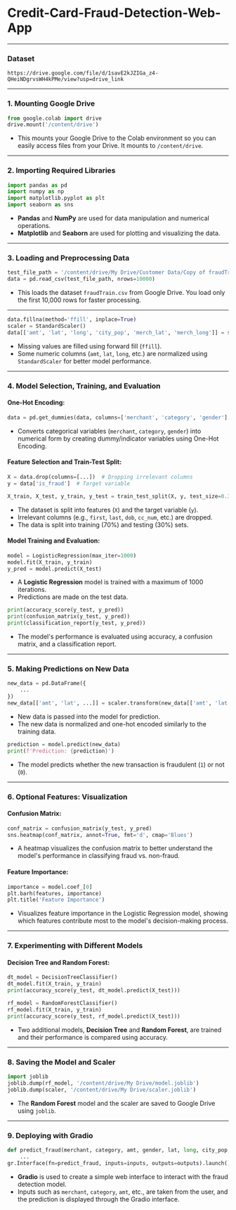 # Credit-Card-Fraud-Detection-Web-App

---
### **Dataset**
    https://drive.google.com/file/d/1savE2kJZIGa_z4-QHeiNDgrvsWH4kPMe/view?usp=drive_link
---

### 1. **Mounting Google Drive**

```python
from google.colab import drive
drive.mount('/content/drive')
```

- This mounts your Google Drive to the Colab environment so you can easily access files from your Drive. It mounts to `/content/drive`.

---

### 2. **Importing Required Libraries**

```python
import pandas as pd
import numpy as np
import matplotlib.pyplot as plt
import seaborn as sns
```

- **Pandas** and **NumPy** are used for data manipulation and numerical operations.
- **Matplotlib** and **Seaborn** are used for plotting and visualizing the data.

---

### 3. **Loading and Preprocessing Data**

```python
test_file_path = '/content/drive/My Drive/Customer Data/Copy of fraudTrain.csv'
data = pd.read_csv(test_file_path, nrows=10000)
```

- This loads the dataset `fraudTrain.csv` from Google Drive. You load only the first 10,000 rows for faster processing.

---

```python
data.fillna(method='ffill', inplace=True)
scaler = StandardScaler()
data[['amt', 'lat', 'long', 'city_pop', 'merch_lat', 'merch_long']] = scaler.fit_transform(data[['amt', 'lat', 'long', 'city_pop', 'merch_lat', 'merch_long']])
```

- Missing values are filled using forward fill (`ffill`).
- Some numeric columns (`amt`, `lat`, `long`, etc.) are normalized using `StandardScaler` for better model performance.

---

### 4. **Model Selection, Training, and Evaluation**

#### **One-Hot Encoding:**

```python
data = pd.get_dummies(data, columns=['merchant', 'category', 'gender'], drop_first=True)
```

- Converts categorical variables (`merchant`, `category`, `gender`) into numerical form by creating dummy/indicator variables using One-Hot Encoding.

#### **Feature Selection and Train-Test Split:**

```python
X = data.drop(columns=[...])  # Dropping irrelevant columns
y = data['is_fraud']  # Target variable

X_train, X_test, y_train, y_test = train_test_split(X, y, test_size=0.3, random_state=42)
```

- The dataset is split into features (`X`) and the target variable (`y`).
- Irrelevant columns (e.g., `first`, `last`, `dob`, `cc_num`, etc.) are dropped.
- The data is split into training (70%) and testing (30%) sets.

#### **Model Training and Evaluation:**

```python
model = LogisticRegression(max_iter=1000)
model.fit(X_train, y_train)
y_pred = model.predict(X_test)
```

- A **Logistic Regression** model is trained with a maximum of 1000 iterations.
- Predictions are made on the test data.

```python
print(accuracy_score(y_test, y_pred))
print(confusion_matrix(y_test, y_pred))
print(classification_report(y_test, y_pred))
```

- The model's performance is evaluated using accuracy, a confusion matrix, and a classification report.

---

### 5. **Making Predictions on New Data**

```python
new_data = pd.DataFrame({
    ...
})
new_data[['amt', 'lat', ...]] = scaler.transform(new_data[['amt', 'lat', ...]])
```

- New data is passed into the model for prediction.
- The new data is normalized and one-hot encoded similarly to the training data.
  
```python
prediction = model.predict(new_data)
print(f'Prediction: {prediction}')
```

- The model predicts whether the new transaction is fraudulent (`1`) or not (`0`).

---

### 6. **Optional Features: Visualization**

#### **Confusion Matrix:**

```python
conf_matrix = confusion_matrix(y_test, y_pred)
sns.heatmap(conf_matrix, annot=True, fmt='d', cmap='Blues')
```

- A heatmap visualizes the confusion matrix to better understand the model's performance in classifying fraud vs. non-fraud.

#### **Feature Importance:**

```python
importance = model.coef_[0]
plt.barh(features, importance)
plt.title('Feature Importance')
```

- Visualizes feature importance in the Logistic Regression model, showing which features contribute most to the model's decision-making process.

---

### 7. **Experimenting with Different Models**

#### **Decision Tree and Random Forest:**

```python
dt_model = DecisionTreeClassifier()
dt_model.fit(X_train, y_train)
print(accuracy_score(y_test, dt_model.predict(X_test)))

rf_model = RandomForestClassifier()
rf_model.fit(X_train, y_train)
print(accuracy_score(y_test, rf_model.predict(X_test)))
```

- Two additional models, **Decision Tree** and **Random Forest**, are trained and their performance is compared using accuracy.

---

### 8. **Saving the Model and Scaler**

```python
import joblib
joblib.dump(rf_model, '/content/drive/My Drive/model.joblib')
joblib.dump(scaler, '/content/drive/My Drive/scaler.joblib')
```

- The **Random Forest** model and the scaler are saved to Google Drive using `joblib`.

---

### 9. **Deploying with Gradio**

```python
def predict_fraud(merchant, category, amt, gender, lat, long, city_pop, merch_lat, merch_long):
    ...
gr.Interface(fn=predict_fraud, inputs=inputs, outputs=outputs).launch()
```

- **Gradio** is used to create a simple web interface to interact with the fraud detection model.
- Inputs such as `merchant`, `category`, `amt`, etc., are taken from the user, and the prediction is displayed through the Gradio interface.
